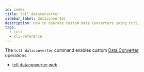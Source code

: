 ```yaml
---
id: index
title: tctl dataconverter
sidebar_label: dataconverter
description: How to operate custom Data Converters using tctl.
tags:
  - tctl
  - cli-reference
---
```


The `tctl dataconverter` command enables custom [Data Converter](/concepts/what-is-a-data-converter) operations.

- [tctl dataconverter web](/tctl-v1/dataconverter/web)
